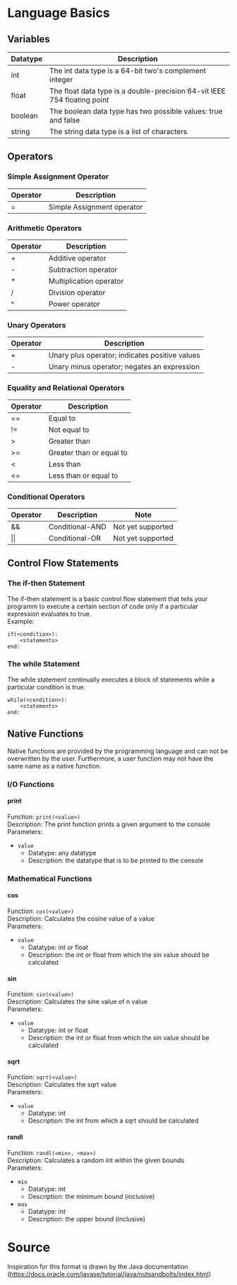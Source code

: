 # Language Basics

## Variables

| Datatype | Description                                                              |
|----------|--------------------------------------------------------------------------|
| int      | The int data type is a 64-bit two's complement integer                   |
| float    | The float data type is a double-precision 64-vit IEEE 754 floating point |
| boolean  | The boolean data type has two possible values: true and false            |
| string   | The string data type is a list of characters                             |                                            |   |   |   |

## Operators

### Simple Assignment Operator

| Operator | Description                |
|----------|----------------------------|
| =        | Simple Assignment operator |

### Arithmetic Operators

| Operator | Description             |
|----------|-------------------------|
| +        | Additive operator       |
| -        | Subtraction operator    |
| *        | Multiplication operator |
| /        | Division operator       |
| ^        | Power operator          |

### Unary Operators

| Operator | Description                                    |
|----------|------------------------------------------------|
| +        | Unary plus operator; indicates positive values |
| -        | Unary minus operator; negates an expression    |

### Equality and Relational Operators

| Operator | Description              |
|----------|--------------------------|
| ==       | Equal to                 |
| !=       | Not equal to             |
| &#62;    | Greater than             |
| &#62;=   | Greater than or equal to |
| <        | Less than                |
| <=       | Less than or equal to    |

### Conditional Operators

| Operator     | Description     | Note              |
|--------------|-----------------|-------------------|
| &&           | Conditional-AND | Not yet supported |
| &#124;&#124; | Conditional-OR  | Not yet supported |

## Control Flow Statements

### The if-then Statement

The if-then statement is a basic control flow statement that tells your programm to execute a certain section of code
only if a particular expression evaluates to true. <br>
Example:

```
if(<condition>):
    <statements>
end:
```

### The while Statement

The while statement continually executes a block of statements while a particular condition is true.

```
while(<condition>):
    <statements>
end:
```

## Native Functions

Native functions are provided by the programming language and can not be overwritten by the user. Furthermore, a user
function may not have the same name as a native function.

### I/O Functions

#### print

Function: `print(<value>)` <br>
Description: The print function prints a given argument to the console <br>
Parameters:

* `value`
    * Datatype: any datatype
    * Description: the datatype that is to be printed to the console

### Mathematical Functions

#### cos

Function: `cos(<value>)` <br>
Description: Calculates the cosine value of a value <br>
Parameters:

* `value`
    * Datatype: int or float
    * Description: the int or float from which the sin value should be calculated

#### sin

Function: `sin(<value>)` <br>
Description: Calculates the sine value of n value <br>
Parameters:

* `value`
    * Datatype: int or float
    * Description: the int or float from which the sin value should be calculated

#### sqrt

Function: `sqrt(<value>)` <br>
Description: Calculates the sqrt value <br>
Parameters:

* `value`
    * Datatype: int
    * Description: the int from which a sqrt should be calculated

#### randl

Function: `randl(<min>, <max>)` <br>
Description: Calculates a random int within the given bounds <br>
Parameters:

* `min`
    * Datatype: int
    * Description: the minimum bound (inclusive)
* `max`
    * Datatype: int
    * Description: the upper bound (inclusive)

# Source

Inspiration for this format is drawn by the Java
documentation (https://docs.oracle.com/javase/tutorial/java/nutsandbolts/index.html)